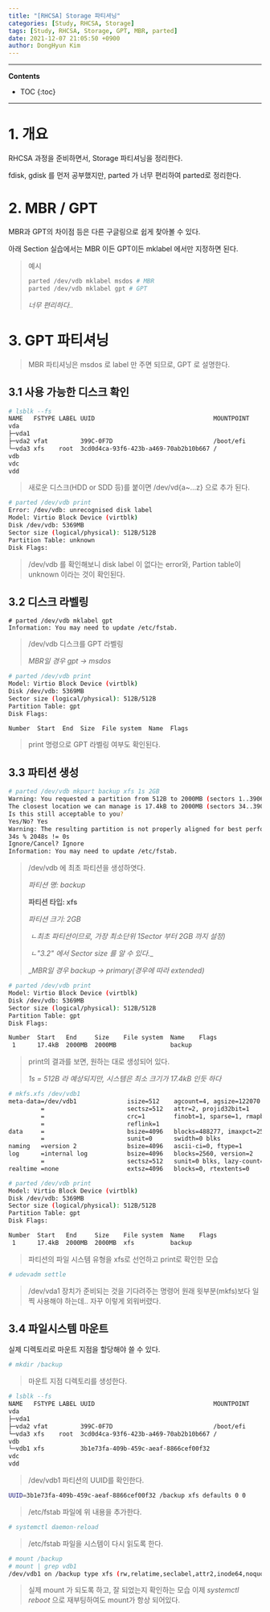 ```yaml
---
title: "[RHCSA] Storage 파티셔닝"
categories: [Study, RHCSA, Storage]
tags: [Study, RHCSA, Storage, GPT, MBR, parted]
date: 2021-12-07 21:05:50 +0900
author: DongHyun Kim
---
```


---
**Contents**
* TOC
{:toc}
---

# 1. 개요

RHCSA 과정을 준비하면서, Storage 파티셔닝을 정리한다.

fdisk, gdisk 를 먼저 공부했지만, parted 가 너무 편리하여 parted로 정리한다.



# 2. MBR / GPT

MBR과 GPT의 차이점 등은 다른 구글링으로 쉽게 찾아볼 수 있다.

아래 Section 실습에서는 MBR 이든 GPT이든 mklabel 에서만 지정하면 된다.

> 예시
>
> ```bash
> parted /dev/vdb mklabel msdos # MBR
> parted /dev/vdb mklabel gpt # GPT
> ```
>
> _너무 편리하다.._



# 3. GPT 파티셔닝

> MBR 파티셔닝은 msdos 로 label 만 주면 되므로, GPT 로 설명한다.

## 3.1 사용 가능한 디스크 확인

```bash
# lsblk --fs
NAME   FSTYPE LABEL UUID                                 MOUNTPOINT
vda                                                     
├─vda1                                                  
├─vda2 vfat         399C-0F7D                            /boot/efi
└─vda3 xfs    root  3cd0d4ca-93f6-423b-a469-70ab2b10b667 /
vdb                                                     
vdc                                                     
vdd
```

> 새로운 디스크(HDD or SDD 등)를 붙이면 /dev/vd{a~...z} 으로 추가 된다.



```bash
# parted /dev/vdb print
Error: /dev/vdb: unrecognised disk label
Model: Virtio Block Device (virtblk)                                     
Disk /dev/vdb: 5369MB
Sector size (logical/physical): 512B/512B
Partition Table: unknown
Disk Flags: 
```

> /dev/vdb 를 확인해보니 disk label 이 없다는 error와, Partion table이 unknown 이라는 것이 확인된다.



## 3.2 디스크 라벨링

```
# parted /dev/vdb mklabel gpt
Information: You may need to update /etc/fstab.
```

> /dev/vdb 디스크를 GPT 라벨링
>
> _MBR일 경우 gpt -> msdos_



```bash
# parted /dev/vdb print                                  
Model: Virtio Block Device (virtblk)
Disk /dev/vdb: 5369MB
Sector size (logical/physical): 512B/512B
Partition Table: gpt
Disk Flags:

Number  Start  End  Size  File system  Name  Flags

```

> print 명령으로 GPT 라벨링 여부도 확인된다.



## 3.3 파티션 생성

```bash
# parted /dev/vdb mkpart backup xfs 1s 2GB
Warning: You requested a partition from 512B to 2000MB (sectors 1..3906250).
The closest location we can manage is 17.4kB to 2000MB (sectors 34..3906250).
Is this still acceptable to you?
Yes/No? Yes                                                              
Warning: The resulting partition is not properly aligned for best performance:
34s % 2048s != 0s
Ignore/Cancel? Ignore                                                    
Information: You may need to update /etc/fstab.
```

> /dev/vdb 에 최초 파티션을 생성하엿다.
>
> _파티션 명: backup_
>
> __파티션 타입: xfs__
>
> _파티션 크기: 2GB_
>
> ​	_ㄴ최초 파티션이므로, 가장 최소단위 1Sector 부터 2GB 까지 설정)_
>
> ​	_ㄴ"3.2" 에서 Sector size 를 알 수 있다.__
>
> __MBR일 경우 backup -> primary(경우에 따라 extended)_



```bash
# parted /dev/vdb print                                  
Model: Virtio Block Device (virtblk)
Disk /dev/vdb: 5369MB
Sector size (logical/physical): 512B/512B
Partition Table: gpt
Disk Flags:

Number  Start   End     Size    File system  Name    Flags
 1      17.4kB  2000MB  2000MB               backup 
```

> print의 결과를 보면, 원하는 대로 생성되어 있다.
>
> _1s = 512B 라 예상되지만, 시스템은 최소 크기가 17.4kB 인듯 하다_



```bash
# mkfs.xfs /dev/vdb1
meta-data=/dev/vdb1              isize=512    agcount=4, agsize=122070 blks
         =                       sectsz=512   attr=2, projid32bit=1
         =                       crc=1        finobt=1, sparse=1, rmapbt=0
         =                       reflink=1
data     =                       bsize=4096   blocks=488277, imaxpct=25
         =                       sunit=0      swidth=0 blks
naming   =version 2              bsize=4096   ascii-ci=0, ftype=1
log      =internal log           bsize=4096   blocks=2560, version=2
         =                       sectsz=512   sunit=0 blks, lazy-count=1
realtime =none                   extsz=4096   blocks=0, rtextents=0

# parted /dev/vdb print
Model: Virtio Block Device (virtblk)
Disk /dev/vdb: 5369MB
Sector size (logical/physical): 512B/512B
Partition Table: gpt
Disk Flags:

Number  Start   End     Size    File system  Name    Flags
 1      17.4kB  2000MB  2000MB  xfs          backup
```

> 파티션의 파일 시스템 유형을 xfs로 선언하고 print로 확인한 모습



```bash
# udevadm settle
```

> /dev/vda1 장치가 준비되는 것을 기다려주는 명령어
> 원래 윗부분(mkfs)보다 일찍 사용해야 하는데.. 자꾸 이렇게 외워버렸다.



## 3.4 파일시스템 마운트

실제 디렉토리로 마운트 지점을 할당해야 쓸 수 있다.

```bash
# mkdir /backup
```

> 마운트 지점 디렉토리를 생성한다.



```bash
# lsblk --fs
NAME   FSTYPE LABEL UUID                                 MOUNTPOINT
vda                                                     
├─vda1                                                  
├─vda2 vfat         399C-0F7D                            /boot/efi
└─vda3 xfs    root  3cd0d4ca-93f6-423b-a469-70ab2b10b667 /
vdb                                                     
└─vdb1 xfs          3b1e73fa-409b-459c-aeaf-8866cef00f32
vdc                                                     
vdd       
```

> /dev/vdb1 파티션의 UUID를 확인한다.



```bash
UUID=3b1e73fa-409b-459c-aeaf-8866cef00f32 /backup xfs defaults 0 0
```

> /etc/fstab 파일에 위 내용을 추가한다.



```bash
# systemctl daemon-reload 
```

> /etc/fstab 파일을 시스템이 다시 읽도록 한다.



```bash
# mount /backup
# mount | grep vdb1
/dev/vdb1 on /backup type xfs (rw,relatime,seclabel,attr2,inode64,noquota)
```

> 실제 mount 가 되도록 하고, 잘 되었는지 확인하는 모습
> 이제 _systemctl reboot_ 으로 재부팅하여도 mount가 항상 되어있다.
